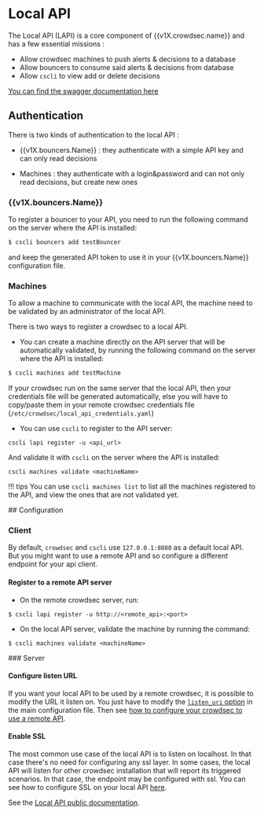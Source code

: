 # Local API

The Local API (LAPI) is a core component of {{v1X.crowdsec.name}} and has a few essential missions :

 - Allow crowdsec machines to push alerts & decisions to a database
 - Allow bouncers to consume said alerts & decisions from database
 - Allow `cscli` to view add or delete decisions


[You can find the swagger documentation here](https://crowdsecurity.github.io/api_doc/index.html?urls.primaryName=LAPI)

## Authentication

There is two kinds of authentication to the local API :

 - {{v1X.bouncers.Name}} : they authenticate with a simple API key and can only read decisions

 - Machines : they authenticate with a login&password and can not only read decisions, but create new ones


### {{v1X.bouncers.Name}}

To register a bouncer to your API, you need to run the following command on the server where the API is installed:

```bash
$ cscli bouncers add testBouncer
```

and keep the generated API token to use it in your {{v1X.bouncers.Name}} configuration file.

### Machines

To allow a machine to communicate with the local API, the machine need to be validated by an administrator of the local API.

There is two ways to register a crowdsec to a local API.

* You can create a machine directly on the API server that will be automatically validated, by running the following command on the server where the API is installed:

```bash
$ cscli machines add testMachine
```

If your crowdsec run on the same server that the local API, then your credentials file will be generated automatically, else you will have to copy/paste them in your remote crowdsec credentials file (`/etc/crowdsec/local_api_credentials.yaml`)

* You can use `cscli` to register to the API server:

```
cscli lapi register -u <api_url>
```

And validate it with `cscli` on the server where the API is installed:

```
cscli machines validate <machineName>
```

!!! tips
        You can use `cscli machines list` to list all the machines registered to the API, and view the ones that are not validated yet.

## Configuration

### Client

By default, `crowdsec` and `cscli` use `127.0.0.1:8080` as a default local API. But you might want to use a remote API and so configure a different endpoint for your api client.

#### Register to a remote API server

* On the remote crowdsec server, run:

```
$ cscli lapi register -u http://<remote_api>:<port>
```

* On the local API server, validate the machine by running the command:

```
$ cscli machines validate <machineName>
```


### Server

#### Configure listen URL

If you want your local API to be used by a remote crowdsec, it is possible to modify the URL it listen on.
You just have to modify the [`listen_uri` option](/Crowdsec/v1/references/crowdsec-config/#listen_uri) in the main configuration file.
Then see [how to configure your crowdsec to use a remote API](/Crowdsec/v1/localAPI/#register-to-a-remote-api-server).


#### Enable SSL

The most common use case of the local API is to listen on localhost. In that case there's no need for
configuring any ssl layer. In some cases, the local API will listen for other crowdsec installation that
will report its triggered scenarios. In that case, the endpoint may be configured with ssl.
You can see how to configure SSL on your local API [here](/Crowdsec/v1/references/crowdsec-config/#tls).


See the [Local API public documentation]({{v1X.lapi.swagger}}).



